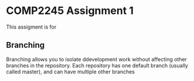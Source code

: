 # COMP2245 Assignment 1

This assigment is for <Aidan Francis>

## Branching

Branching allows you to isolate ddevelopment work without affecting other branches in the repository. Each repository has one default branch (usually called master), and can have multiple other branches

